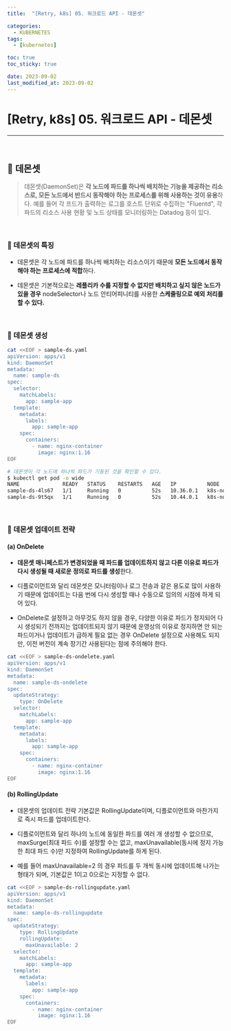 ```yaml
---
title:  "[Retry, k8s] 05. 워크로드 API - 데몬셋" 

categories:
  - KUBERNETES
tags:
  - [kubernetes]

toc: true
toc_sticky: true

date: 2023-09-02
last_modified_at: 2023-09-02
---
```

# [Retry, k8s] 05. 워크로드 API - 데몬셋
---

<style>
table {
    font-size: 12pt;
}
table th:first-of-type {
    width: 5%;
}
table th:nth-of-type(2) {
    width: 15%;
}
table th:nth-of-type(3) {
    width: 50%;
}
table th:nth-of-type(4) {
    width: 30%;
}
</style>

<br>

## 🔔 데몬셋

> 데몬셋(DaemonSet)은 **각 노드에 파드를 하나씩 배치하는 기능을 제공하는 리소스로, 모든 노드에서 반드시 동작해야 하는 프로세스를 위해 사용하는 것이 유용**하다. 예를 들어 각 프드가 출력하는 로그를 호스트 단위로 수집하는 "Fluentd", 각 파드의 리소스 사용 현황 및 노드 상태를 모니터링하는 Datadog 등이 있다. 

<br>

### 🔔 데몬셋의 특징

- 데몬셋은 각 노드에 파드를 하나씩 배치하는 리소스이기 때문에 **모든 노드에서 동작해야 하는 프로세스에 적합**하다.

- 데몬셋은 기본적으로는 **레플리카 수를 지정할 수 없지만 배치하고 싶지 않은 노드가 있을 경우** nodeSelector나 노드 안티어피니티를 사용한 **스케줄링으로 예외 처리를 할 수 있다.**

<br>

### 📜 데몬셋 생성

```bash
cat <<EOF > sample-ds.yaml
apiVersion: apps/v1
kind: DaemonSet
metadata:
  name: sample-ds
spec:
  selector:
    matchLabels:
      app: sample-app
  template:
    metadata:
      labels:
        app: sample-app
    spec:
      containers:
        - name: nginx-container
          image: nginx:1.16
EOF
```

```bash
# 데몬셋이 각 노드에 하나씩 파드가 기동된 것을 확인할 수 있다.
$ kubectl get pod -o wide
NAME              READY   STATUS    RESTARTS   AGE   IP          NODE         NOMINATED NODE   READINESS GATES
sample-ds-4ls67   1/1     Running   0          52s   10.36.0.1   k8s-node02   <none>           <none>
sample-ds-9t5qx   1/1     Running   0          52s   10.44.0.1   k8s-node01   <none>           <none>
```

<br>

### 📜 데몬셋 업데이트 전략

#### (a) OnDelete

- **데몬셋 매니페스트가 변경되었을 때 파드를 업데이트하지 않고 다른 이유로 파드가 다시 생성될 때 새로운 정의로 파드를 생성**한다.

- 디플로이먼트와 달리 데몬셋은 모니터링이나 로그 전송과 같은 용도로 많이 사용하기 때문에 업데이트는 다음 번에 다시 생성할 때나 수동으로 임의의 시점에 하게 되어 있다.

- OnDelete로 설정하고 아무것도 하지 않을 경우, 다양한 이유로 파드가 정지되어 다시 생성되기 전까지는 업데이트되지 않기 때문에 운영상의 이유로 정지하면 안 되는 파드이거나 업데이트가 급하게 필요 없는 경우 OnDelete 설정으로 사용해도 되지만, 이전 버전이 계속 장기간 사용된다는 점에 주의해야 한다.

```bash
cat <<EOF > sample-ds-ondelete.yaml
apiVersion: apps/v1
kind: DaemonSet
metadata:
  name: sample-ds-ondelete
spec:
  updateStrategy:
    type: OnDelete
  selector:
    matchLabels:
      app: sample-app
  template:
    metadata:
      labels:
        app: sample-app
    spec:
      containers:
        - name: nginx-container
          image: nginx:1.16
EOF
```

#### (b) RollingUpdate

- 데몬셋의 업데이트 전략 기본값은 RollingUpdate이며, 디플로이먼트와 마찬가지로 즉시 파드를 업데이트한다.

- 디플로이먼트와 달리 하나의 노드에 동일한 파드를 여러 개 생성할 수 없으므로, maxSurge(최대 파드 수)를 설정할 수는 없고, maxUnavailable(동시에 정지 가능한 최대 파드 수)만 지정하여 RollingUpdate를 하게 된다.

- 예를 들어 maxUnavailable=2 의 경우 파드를 두 개씩 동시에 업데이트해 나가는 형태가 되며, 기본값은 1이고 0으로는 지정할 수 없다.

```bash
cat <<EOF > sample-ds-rollingupdate.yaml
apiVersion: apps/v1
kind: DaemonSet
metadata:
  name: sample-ds-rollingupdate
spec:
  updateStrategy:
    type: RollingUpdate
    rollingUpdate:
      maxUnavailable: 2
  selector:
    matchLabels:
      app: sample-app
  template:
    metadata:
      labels:
        app: sample-app
    spec:
      containers:
        - name: nginx-container
          image: nginx:1.16
EOF
```

<br>
